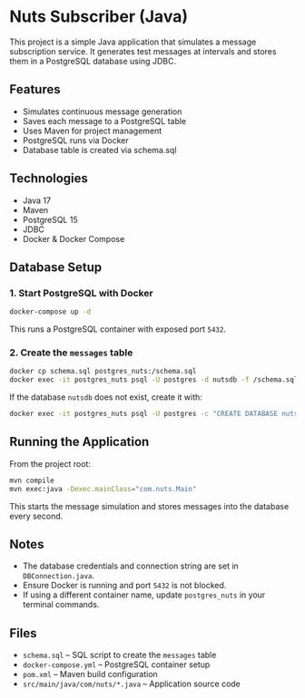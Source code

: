 
# Nuts Subscriber (Java)

This project is a simple Java application that simulates a message subscription service. It generates test messages at intervals and stores them in a PostgreSQL database using JDBC.

## Features

- Simulates continuous message generation
- Saves each message to a PostgreSQL table
- Uses Maven for project management
- PostgreSQL runs via Docker
- Database table is created via schema.sql

## Technologies

- Java 17
- Maven
- PostgreSQL 15
- JDBC
- Docker & Docker Compose

## Database Setup

### 1. Start PostgreSQL with Docker

```bash
docker-compose up -d
```

This runs a PostgreSQL container with exposed port `5432`.

### 2. Create the `messages` table

```bash
docker cp schema.sql postgres_nuts:/schema.sql
docker exec -it postgres_nuts psql -U postgres -d nutsdb -f /schema.sql
```

If the database `nutsdb` does not exist, create it with:

```bash
docker exec -it postgres_nuts psql -U postgres -c "CREATE DATABASE nutsdb;"
```

##  Running the Application

From the project root:

```bash
mvn compile
mvn exec:java -Dexec.mainClass="com.nuts.Main"
```

This starts the message simulation and stores messages into the database every second.

## Notes

- The database credentials and connection string are set in `DBConnection.java`.
- Ensure Docker is running and port `5432` is not blocked.
- If using a different container name, update `postgres_nuts` in your terminal commands.

## Files

- `schema.sql` – SQL script to create the `messages` table
- `docker-compose.yml` – PostgreSQL container setup
- `pom.xml` – Maven build configuration
- `src/main/java/com/nuts/*.java` – Application source code
